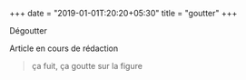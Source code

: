 +++
date = "2019-01-01T:20:20+05:30"
title = "goutter"
+++

Dégoutter
<!--more-->
Article en cours de rédaction

> ça fuit, ça goutte sur la figure

